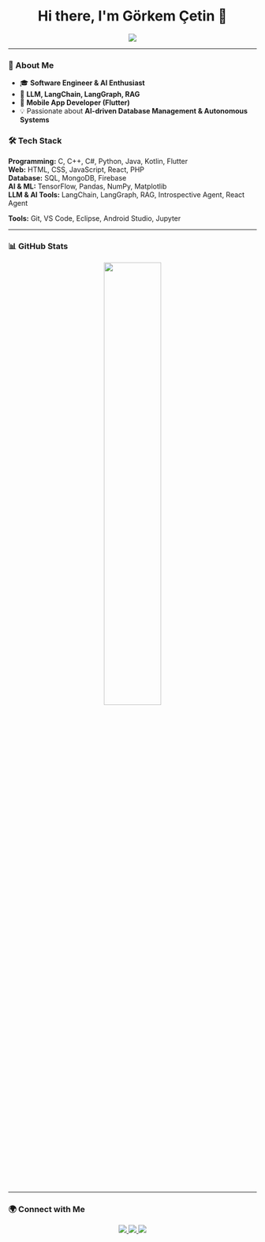<h1 align="center">Hi there, I'm Görkem Çetin 👋</h1>

<p align="center">
  <img src="https://readme-typing-svg.herokuapp.com?color=%2336BCF7&size=24&center=true&vCenter=true&width=600&lines=Software+Engineer;AI+Enthusiast;Machine+Learning+Researcher" />
</p>

---

### 🚀 About Me
- 🎓 **Software Engineer & AI Enthusiast**
- 🤖 **LLM, LangChain, LangGraph, RAG**
- 📱 **Mobile App Developer (Flutter)**
- 💡 Passionate about **AI-driven Database Management & Autonomous Systems**

### 🛠️ Tech Stack
**Programming:** C, C++, C#, Python, Java, Kotlin, Flutter  
**Web:** HTML, CSS, JavaScript, React, PHP  
**Database:** SQL, MongoDB, Firebase  
**AI & ML:** TensorFlow, Pandas, NumPy, Matplotlib  
**LLM & AI Tools:** LangChain, LangGraph, RAG, Introspective Agent, React Agent

**Tools:** Git, VS Code, Eclipse, Android Studio, Jupyter  

---

### 📊 GitHub Stats
<p align="center">
  <img src="https://github-readme-stats.vercel.app/api?username=gorkemcetinn&show_icons=true&theme=tokyonight" width="48%" />
</p>

---

### 🌍 Connect with Me

<p align="center">
  <a href="https://www.linkedin.com/in/gorkemcetinn/" target="_blank">
    <img src="https://img.shields.io/badge/LinkedIn-0077B5?style=for-the-badge&logo=linkedin&logoColor=white" />
  </a>
  <a href="mailto:gorkemcetinn55@gmail.com">
    <img src="https://img.shields.io/badge/Email-D14836?style=for-the-badge&logo=gmail&logoColor=white" />
  </a>
  <a href="https://github.com/gorkemcetinn">
    <img src="https://img.shields.io/badge/GitHub-181717?style=for-the-badge&logo=github&logoColor=white" />
  </a>
</p>


